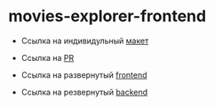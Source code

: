 # movies-explorer-frontend

* Ссылка на индивидульный [макет](https://www.figma.com/file/6zIUbPkr8TBbBDFOD6CaYT/Diploma_Elizaveta)

* Ссылка на [PR](https://github.com/ElizavetaZotova/movies-explorer-frontend/pull/2)

* Ссылка на развернутый [frontend](https://liza.diplom.nomoredomains.club)

* Ссылка на резвернутый [backend](https://api.liza.diplom.nomoredomains.club)
